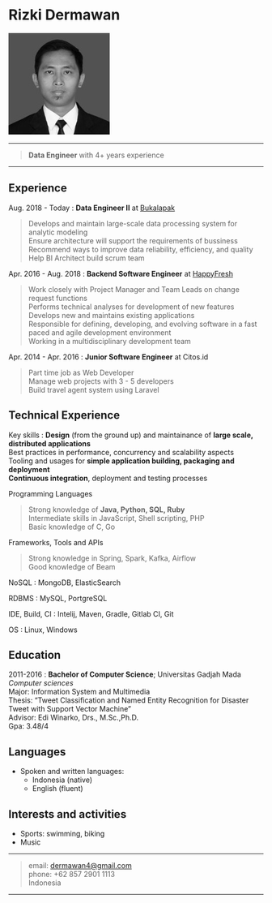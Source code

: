 Rizki Dermawan
================

![Foto](foto.jpeg)

----

> **Data Engineer** with 4+ years experience

----

Experience
----------

Aug. 2018 - Today
:	**Data Engineer II** at [Bukalapak](bukalapak.com)

> Develops and maintain large-scale data processing system for analytic modeling \
> Ensure architecture will support the requirements of bussiness \
> Recommend ways to improve data reliability, efficiency, and quality \
> Help BI Architect build scrum team 

Apr. 2016 - Aug. 2018
:	**Backend Software Engineer** at [HappyFresh](happyfresh.com)

> Work closely with Project Manager and Team Leads on change request functions \
> Performs technical analyses for development of new features \
> Develops new and maintains existing applications \
> Responsible for defining, developing, and evolving software in a fast paced and agile development environment \
> Working in a multidisciplinary development team

Apr. 2014 - Apr. 2016
:	**Junior Software Engineer** at Citos.id

> Part time job as Web Developer \
> Manage web projects with 3 - 5 developers \
> Build travel agent system using Laravel


Technical Experience
--------------------

Key skills
:   **Design** (from the ground up) and maintainance of **large scale, distributed applications**\
    Best practices in performance, concurrency and scalability aspects\
    Tooling and usages for **simple application building, packaging and deployment**\
    **Continuous integration**, deployment and testing processes

Programming Languages 
> Strong knowledge of **Java, Python, SQL, Ruby**\
> Intermediate skills in JavaScript, Shell scripting, PHP \
> Basic knowledge of C, Go

Frameworks, Tools and APIs 
> Strong knowledge in Spring, Spark, Kafka, Airflow \
> Good knowledge of Beam

NoSQL
:   MongoDB, ElasticSearch

RDBMS
:   MySQL, PortgreSQL

IDE, Build, CI
:   Intelij, Maven, Gradle, Gitlab CI, Git

OS
:   Linux, Windows

Education
---------

2011-2016
:   **Bachelor of Computer Science**; Universitas Gadjah Mada \
    *Computer sciences* \
    Major: Information System and Multimedia \
    Thesis: “Tweet Classification and Named Entity Recognition for Disaster Tweet with Support Vector Machine” \
    Advisor: Edi Winarko, Drs., M.Sc.,Ph.D. \
    Gpa: 3.48/4

Languages
---------

* Spoken and written languages:
	* Indonesia (native)
	* English (fluent)

Interests and activities
----------------------------------------

* Sports: swimming, biking
* Music

----

> email: 	dermawan4@gmail.com \
> phone: 	+62 857 2901 1113 \
> Indonesia

----